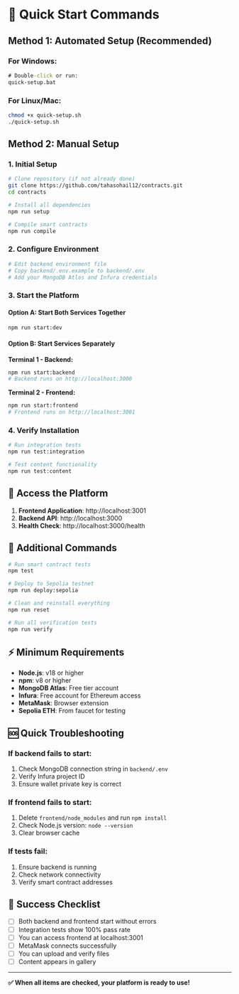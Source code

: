 # 🚀 Quick Start Commands

## Method 1: Automated Setup (Recommended)

### For Windows:
```cmd
# Double-click or run:
quick-setup.bat
```

### For Linux/Mac:
```bash
chmod +x quick-setup.sh
./quick-setup.sh
```

## Method 2: Manual Setup

### 1. Initial Setup
```bash
# Clone repository (if not already done)
git clone https://github.com/tahasohail12/contracts.git
cd contracts

# Install all dependencies
npm run setup

# Compile smart contracts
npm run compile
```

### 2. Configure Environment
```bash
# Edit backend environment file
# Copy backend/.env.example to backend/.env
# Add your MongoDB Atlas and Infura credentials
```

### 3. Start the Platform

#### Option A: Start Both Services Together
```bash
npm run start:dev
```

#### Option B: Start Services Separately

**Terminal 1 - Backend:**
```bash
npm run start:backend
# Backend runs on http://localhost:3000
```

**Terminal 2 - Frontend:**
```bash
npm run start:frontend
# Frontend runs on http://localhost:3001
```

### 4. Verify Installation
```bash
# Run integration tests
npm run test:integration

# Test content functionality
npm run test:content
```

## 📱 Access the Platform

1. **Frontend Application**: http://localhost:3001
2. **Backend API**: http://localhost:3000
3. **Health Check**: http://localhost:3000/health

## 🔧 Additional Commands

```bash
# Run smart contract tests
npm test

# Deploy to Sepolia testnet
npm run deploy:sepolia

# Clean and reinstall everything
npm run reset

# Run all verification tests
npm run verify
```

## ⚡ Minimum Requirements

- **Node.js**: v18 or higher
- **npm**: v8 or higher
- **MongoDB Atlas**: Free tier account
- **Infura**: Free account for Ethereum access
- **MetaMask**: Browser extension
- **Sepolia ETH**: From faucet for testing

## 🆘 Quick Troubleshooting

### If backend fails to start:
1. Check MongoDB connection string in `backend/.env`
2. Verify Infura project ID
3. Ensure wallet private key is correct

### If frontend fails to start:
1. Delete `frontend/node_modules` and run `npm install`
2. Check Node.js version: `node --version`
3. Clear browser cache

### If tests fail:
1. Ensure backend is running
2. Check network connectivity
3. Verify smart contract addresses

## 🎯 Success Checklist

- [ ] Both backend and frontend start without errors
- [ ] Integration tests show 100% pass rate
- [ ] You can access frontend at localhost:3001
- [ ] MetaMask connects successfully
- [ ] You can upload and verify files
- [ ] Content appears in gallery

---

**✅ When all items are checked, your platform is ready to use!**
